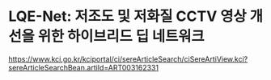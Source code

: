 # LQE-Net: 저조도 및 저화질 CCTV 영상 개선을 위한 하이브리드 딥 네트워크

https://www.kci.go.kr/kciportal/ci/sereArticleSearch/ciSereArtiView.kci?sereArticleSearchBean.artiId=ART003162331
